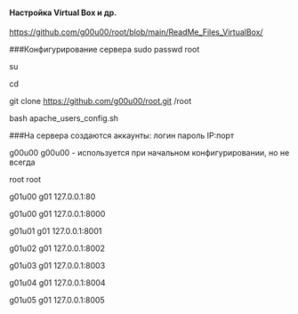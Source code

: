 #### Настройка Virtual Box и др.
https://github.com/g00u00/root/blob/main/ReadMe_Files_VirtualBox/

###Конфигурирование сервера
sudo passwd root

su

cd

git clone https://github.com/g00u00/root.git /root

bash apache_users_config.sh






###На сервера создаются аккаунты:
логин пароль IP:порт

g00u00 g00u00 - используется при начальном конфигурировании, но не всегда

root root

g01u00 g01  127.0.0.1:80

g01u00 g01  127.0.0.1:8000

g01u01 g01  127.0.0.1:8001

g01u02 g01  127.0.0.1:8002

g01u03 g01  127.0.0.1:8003

g01u04 g01  127.0.0.1:8004

g01u05 g01  127.0.0.1:8005




